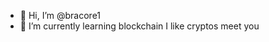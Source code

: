 - 👋 Hi, I’m @bracore1
- 🌱 I’m currently learning blockchain
  I like cryptos
  meet you

<!---
bracore1/bracore1 is a ✨ special ✨ repository because its `README.md` (this file) appears on your GitHub profile.
You can click the Preview link to take a look at your changes.
--->
